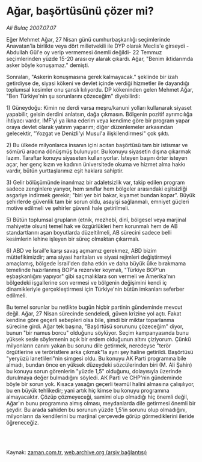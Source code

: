 # Ağar, başörtüsünü çözer mi?

*Ali Bulaç 2007.07.07*

<td class="columnist-detail">
<p>Eğer Mehmet Ağar, 27 Nisan günü cumhurbaşkanlığı seçimlerinde Anavatan'la birlikte veya dört milletvekili ile DYP olarak Meclis'e girseydi -Abdullah Gül'e oy verip vermemesi önemli değildi- 22 Temmuz seçimlerinden yüzde 15-20 arası oy alarak çıkardı. Ağar, "Benim iktidarımda asker böyle konuşamaz." demişti.</p>
<p>
<div id="haberMetinDiv">
<p>Sonraları, "Askerin konuşmasına gerek kalmayacak." şeklinde bir izah getirdiyse de, siyasi kökeni ve devlet içinde verdiği hizmetler ile dayandığı toplumsal kesimler onu şanslı kılıyordu. DP kökeninden gelen Mehmet Ağar, "Ben Türkiye'nin şu sorunlarını çözeceğim" diyebilirdi: 
<p>1) Güneydoğu: Kimin ne derdi varsa meşru/kanuni yolları kullanarak siyaset yapabilir, gelsin derdini anlatsın, dağa çıkmasın. Bölgenin pozitif ayrımcılığa ihtiyacı vardır, IMF'yi ya ikna ederim veya kendime göre bir program yapar oraya devlet olarak yatırım yaparım; diğer düzenlemeler arkasından gelecektir, "Yozgat ve Denizli'yi Musul'a ilişkilendirmesi" çok şıktı.
<p>2) Bu ülkede milyonlarca insanın içini acıtan başörtüsü tam bir istismar ve sömürü aracına dönüşmüş bulunuyor. Bu konuyu siyasetin dışına çıkarmak lazım. Taraftar konuyu siyaseten kullanıyorlar. İsteyen başını örter isteyen açar, her genç kızın ve kadının üniversitede okuma ve hizmet alma hakkı vardır, bütün yurttaşlarımız eşit haklara sahiptir.
<p>3) Gelir bölüşümünde inanılmaz bir adaletsizlik var, takip edilen program sadece zenginlere yarıyor, hem sınıflar hem bölgeler arasındaki eşitsizliği asgariye indirmek gerekir; "biri yer biri bakar, kıyamet bundan kopar". Büyük şehirlerde güvenlik tam bir sorun oldu, asayişi sağlanmalı, emniyet güçleri motive edilmeli ve şehirler güvenli hale getirilmeli. 
<p>5) Bütün toplumsal grupların (etnik, mezhebî, dinî, bölgesel veya marjinal mahiyette olsun) temel hak ve özgürlükleri hem korunmalı hem de AB standartlarını aşan boyutlarda düzeltilmeli, AB sürecini sadece belli kesimlerin lehine işleyen bir süreç olmaktan çıkarmalı. 
<p>6) ABD ve İsrail'e karşı savaş açmamız gerekmez, ABD bizim müttefikimizdir; ama siyasi haritaları ve siyasi rejimleri değiştirmeyi amaçlamış, bölgede İsrail'den daha etkin ve daha büyük ülke bırakmama temelinde hazırlanmış BOP'a rezervler koymalı, "Türkiye BOP'un eşbaşkanlığını yapıyor" gibi saçmalıklara son vermeli ve Amerika'nın bölgedeki işgallerine son vermesi ve bölgenin değişimini kendi iç dinamikleriyle gerçekleştirmesi için Türkiye'nin bütün imkanları seferber edilmeli.
<p>Bu temel sorunlar bu netlikte bugün hiçbir partinin gündeminde mevcut değil. Ağar, 27 Nisan sürecinde sendeledi, güven krizine yol açtı. Fakat kendine göre geçerli sebepleri olsa bile, şimdi bir miktar toparlanma sürecine girdi. Ağar tek başına, "Başörtüsü sorununu çözeceğim" diyor, bunun "bir namus borcu" olduğunu söylüyor. Seçim kampanyasında bunu yüksek sesle söylemenin açık bir erdem olduğunun altını çiziyorum. Çünkü milyonların canını yakan bu sorunu dile getirmek, neredeyse "terör örgütlerine ve teröristlere arka çıkmak"la aynı şey haline getirildi. Başörtüsü "yeryüzü lanetlileri"nin simgesi oldu. Bu konuyu AK Parti programına bile almadı, bundan önce en yüksek düzeydeki sözcülerinden biri (M. Ali Şahin) bu konuyu sorun görenlerin "yüzde 1,5" olduğunu, dolayısıyla üzerinde durulmaya değer bulmadığını söyledi. AK Parti ve CHP'nin gündeminde böyle bir sorun yok. Kısaca yasağın geçerli teamül halini almasına çalışılıyor, bu en büyük tehlikedir; yani artık hiç kimse bu konuyu programına almayacaktır. Çözüp çözmeyeceği, samimi olup olmadığı hiç önemli değil, Ağar'ın bunu programına almış olması, meydanlarda dile getirmesi önemli bir şeydir. Bu arada sahiden bu sorunun yüzde 1,5'in sorunu olup olmadığını, milyonların da kendilerini bu marjinal çerçevede görüp görmediklerini ileride öğreneceğiz.</p></p></p></p></p></p></p></div>
</p>


<p><br>
		 </br></p></td>

Kaynak: [zaman.com.tr](http://zaman.com.tr/yazar.do?yazino=560897), [web.archive.org (arşiv bağlantısı)](http://web.archive.org/web/20120315030206/http://www.zaman.com.tr/yazar.do?yazino=560897)
